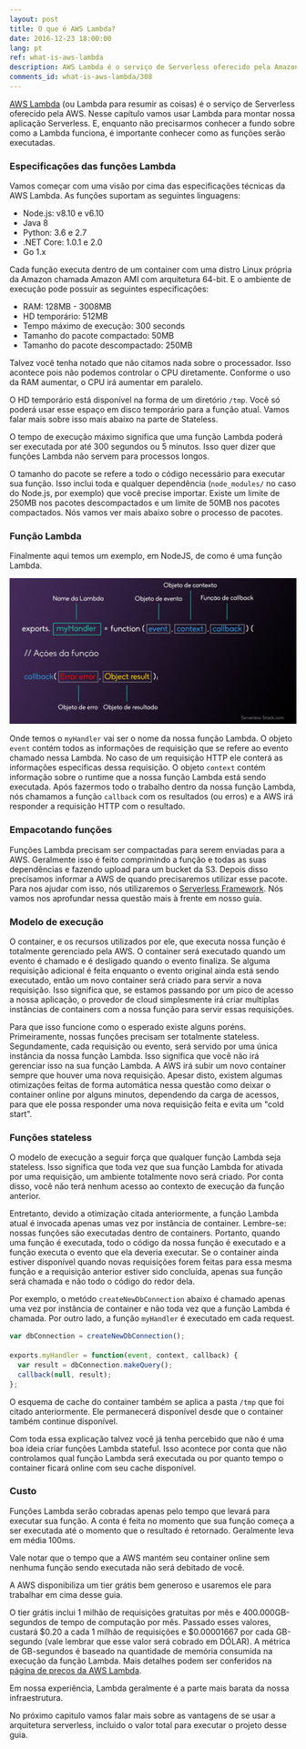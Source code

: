 ```yaml
---
layout: post
title: O que é AWS Lambda?
date: 2016-12-23 18:00:00
lang: pt
ref: what-is-aws-lambda
description: AWS Lambda é o serviço de Serverless oferecido pela Amazon Web Services. Esse serviço executa peças de código (chamados de Lambda functions) em containers stateless que são colocados online conforme a demanda para responder requisições (como requisições HTTP). Os containers são desligados quando a função termina de ser executada. Os usuários do serviço só são cobrados pelo tempo que a função leva para ser executada.
comments_id: what-is-aws-lambda/308
---
```



[AWS Lambda](https://aws.amazon.com/lambda/) (ou Lambda para resumir as coisas) é o serviço de Serverless oferecido pela AWS. Nesse capítulo vamos usar Lambda para montar nossa aplicação Serverless. E, enquanto não precisarmos conhecer a fundo sobre como a Lambda funciona, é importante conhecer como as funções serão executadas.

### Especificações das funções Lambda

Vamos começar com uma visão por cima das especificações técnicas da AWS Lambda. As funções suportam as seguintes linguagens:

- Node.js: v8.10 e v6.10
- Java 8
- Python: 3.6 e 2.7
- .NET Core: 1.0.1 e 2.0
- Go 1.x

Cada função executa dentro de um container com uma distro Linux própria da Amazon chamada Amazon AMI com arquitetura 64-bit. E o ambiente de execução pode possuir as seguintes especificações:

- RAM: 128MB - 3008MB
- HD temporário: 512MB
- Tempo máximo de execução: 300 seconds
- Tamanho do pacote compactado: 50MB
- Tamanho do pacote descompactado: 250MB

Talvez você tenha notado que não citamos nada sobre o processador. Isso acontece pois não podemos controlar o CPU diretamente. Conforme o uso da RAM aumentar, o CPU irá aumentar em paralelo.

O HD temporário está disponível na forma de um diretório `/tmp`. Você só poderá usar esse espaço em disco temporário para a função atual. Vamos falar mais sobre isso mais abaixo na parte de Stateless.

O tempo de execução máximo significa que uma função Lambda poderá ser executada por até 300 segundos ou 5 minutos. Isso quer dizer que funções Lambda não servem para processos longos.

O tamanho do pacote se refere a todo o código necessário para executar sua função. Isso inclui toda e qualquer dependência (`node_modules/` no caso do Node.js, por exemplo) que você precise importar. Existe um limite de 250MB nos pacotes descompactados e um limite de 50MB nos pacotes compactados. Nós vamos ver mais abaixo sobre o processo de pacotes.

### Função Lambda

Finalmente aqui temos um exemplo, em NodeJS, de como é uma função Lambda.

![Imagem da anatomia da função Lambda](/assets/pt/anatomia-da-funcao-lambda.jpg)

Onde temos o `myHandler` vai ser o nome da nossa função Lambda. O objeto `event` contém todos as informações de requisição que se refere ao evento chamado nessa Lambda. No caso de um requisição HTTP ele conterá as informações especificas dessa requisição. O objeto `context` contém informação sobre o runtime que a nossa função Lambda está sendo executada. Após fazermos todo o trabalho dentro da nossa função Lambda, nós chamamos a função `callback` com os resultados (ou erros) e a AWS irá responder a requisição HTTP com o resultado.

### Empacotando funções

Funções Lambda precisam ser compactadas para serem enviadas para a AWS. Geralmente isso é feito comprimindo a função e todas as suas dependências e fazendo upload para um bucket da S3. Depois disso precisamos informar a AWS de quando precisaremos utilizar esse pacote. Para nos ajudar com isso, nós utilizaremos o [Serverless Framework](https://serverless.com). Nós vamos nos aprofundar nessa questão mais à frente em nosso guia.

### Modelo de execução

O container, e os recursos utilizados por ele, que executa nossa função é totalmente gerenciado pela AWS. O container será executado quando um evento é chamado e é desligado quando o evento finaliza. Se alguma requisição adicional é feita enquanto o evento original ainda está sendo executado, então um novo container será criado para servir a nova requisição. Isso significa que, se estamos passando por um pico de acesso a nossa aplicação, o provedor de cloud simplesmente irá criar multiplas instâncias de containers com a nossa função para servir essas requisições.

Para que isso funcione como o esperado existe alguns poréns. Primeiramente, nossas funções precisam ser totalmente stateless. Segundamente, cada requisição ou evento, será servido por uma única instância da nossa função Lambda. Isso significa que você não irá gerenciar isso na sua função Lambda. A AWS irá subir um novo container sempre que houver uma nova requisição. Apesar disto, existem algumas otimizações feitas de forma automática nessa questão como deixar o container online por alguns minutos, dependendo da carga de acessos, para que ele possa responder uma nova requisição feita e evita um "cold start".

### Funções stateless

O modelo de execução a seguir força que qualquer função Lambda seja stateless. Isso significa que toda vez que sua função Lambda for ativada por uma requisição, um ambiente totalmente novo será criado. Por conta disso, você não terá nenhum acesso ao contexto de execução da função anterior.

Entretanto, devido a otimização citada anteriormente, a função Lambda atual é invocada apenas umas vez por instância de container. Lembre-se: nossas funções são executadas dentro de containers. Portanto, quando uma função é executada, todo o código da nossa função é executado e a função executa o evento que ela deveria executar. Se o container ainda estiver disponível quando novas requisições forem feitas para essa mesma função e a requisição anterior estiver sido concluída, apenas sua função será chamada e não todo o código do redor dela.

Por exemplo, o metódo `createNewDbConnection` abaixo é chamado apenas uma vez por instância de container e não toda vez que a função Lambda é chamada. Por outro lado, a função `myHandler` é executado em cada request.

``` javascript
var dbConnection = createNewDbConnection();

exports.myHandler = function(event, context, callback) {
  var result = dbConnection.makeQuery();
  callback(null, result);
};
```

O esquema de cache do container também se aplica a pasta `/tmp` que foi citado anteriormente. Ele permanecerá disponível desde que o container também continue disponível.

Com toda essa explicação talvez você já tenha percebido que não é uma boa ideia criar funções Lambda stateful. Isso acontece por conta que não controlamos qual função Lambda será executada ou por quanto tempo o container ficará online com seu cache disponível.

### Custo

Funções Lambda serão cobradas apenas pelo tempo que levará para executar sua função. A conta é feita no momento que sua função começa a ser executada até o momento que o resultado é retornado. Geralmente leva em média 100ms.

Vale notar que o tempo que a AWS mantém seu container online sem nenhuma função sendo executada não será debitado de você.

A AWS disponibiliza um tier grátis bem generoso e usaremos ele para trabalhar em cima desse guia.

O tier grátis inclui 1 milhão de requisições gratuitas por mês e 400.000GB-segundos de tempo de computação por mês. Passado esses valores, custará $0.20 a cada 1 milhão de requisições e $0.00001667 por cada GB-segundo (vale lembrar que esse valor será cobrado em DÓLAR). A métrica de GB-segundos é baseado na quantidade de memória consumida na execução da função Lambda. Mais detalhes podem ser conferidos na [página de preços da AWS Lambda](https://aws.amazon.com/lambda/pricing/).

Em nossa experiência, Lambda geralmente é a parte mais barata da nossa infraestrutura.

No próximo capitulo vamos falar mais sobre as vantagens de se usar a arquitetura serverless, incluido o valor total para executar o projeto desse guia.
